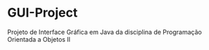 # GUI-Project
Projeto de Interface Gráfica em Java da disciplina de Programação Orientada a Objetos II
